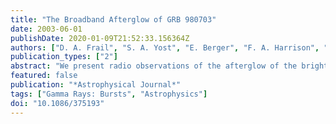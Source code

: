 ```yaml
---
title: "The Broadband Afterglow of GRB 980703"
date: 2003-06-01
publishDate: 2020-01-09T21:52:33.156364Z
authors: ["D. A. Frail", "S. A. Yost", "E. Berger", "F. A. Harrison", "R. Sari", "S. R. Kulkarni", "G. B. Taylor", "J. S. Bloom", "D. W. Fox", "G. H. Moriarty-Schieven", "P. A. Price"]
publication_types: ["2"]
abstract: "We present radio observations of the afterglow of the bright gamma-ray burst GRB 980703 made between 1 day and 1 yr after the burst. These data are combined with published late-time radio measurements and existing optical, near-infrared, and X-ray observations to create a comprehensive broadband data set for modeling the physical parameters of the outflow. While a wind- stratified medium cannot be ruled out statistically, it requires a high fraction of the shock energy in the electrons and so is not favored on theoretical grounds. Instead, the data are consistent with a fireball model in which the ejecta are collimated and expanding into a constant-density medium. The radio data cannot be fitted with an isotropic shock but instead require a jet break at åisebox-0.5ex 3.5 days, not seen at optical wavelengths because of the presence of a bright host galaxy. The addition of the full radio data set constrains the self-absorption frequency, giving an estimate of the circumburst density of ni̊sebox-0.5ex 30 cm$^-3$, a value that differs substantially from previous estimates. This result is consistent with the growing number of GRB afterglows, for which broadband modeling yields nrs̊ebox-0.5ex =0.1-100 cm$^-3$, with a typical value of rae̊box-0.5ex 10 cm$^-3$."
featured: false
publication: "*Astrophysical Journal*"
tags: ["Gamma Rays: Bursts", "Astrophysics"]
doi: "10.1086/375193"
---
```


